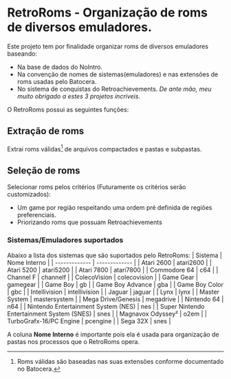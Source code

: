 # RetroRoms - Organização de roms de diversos emuladores.

Este projeto tem por finalidade organizar roms de diversos emuladores baseando:
- Na base de dados do NoIntro.
- Na convenção de nomes de sistemas(emuladores) e nas extensões de roms usadas pelo Batocera.
- No sistema de conquistas do Retroachievements.
*De ante mão, meu muito obrigado a estes 3 projetos incríveis.*

O RetroRoms possui as seguintes funções:

## Extração de roms
Extrai roms válidas[^1] de arquivos compactados e pastas e subpastas.


## Seleção de roms
Selecionar roms pelos critérios (Futuramente os critérios serão customizados):
   - Um game por região respeitando uma ordem pré definida de regiões preferenciais.
   - Priorizando roms que possuam Retroachievements

### Sistemas/Emuladores suportados

Abaixo a lista dos sistemas que são suportados pelo RetroRoms:
| Sistema       | Nome Interno |
| ------------- | ------------- |
| Atari 2600    | atari2600  |
| Atari 5200    | atari5200  |
| Atari 7800    | atari7800  |
| Commodore 64    | c64  |
| Channel F    | channelf  |
| ColecoVision    | colecovision  |
| Game Gear     | gamegear  |
| Game Boy    | gb  |
| Game Boy Advance    | gba  |
| Game Boy Color    | gbc  |
| Intellivision    | intellivision  |
| Jaguar    | jaguar  |
| Lynx    | lynx  |
| Master System    | mastersystem  |
| Mega Drive/Genesis    | megadrive  |
| Nintendo 64    | n64  |
| Nintendo Entertainment System (NES) | nes  |
| Super Nintendo Entertainment System (SNES)    | snes  |
| Magnavox Odyssey²    | o2em  |
| TurboGrafx-16/PC Engine    | pcengine  |
| Sega 32X    | snes  |

A coluna **Nome Interno** é importante pois ela é usada para organização de pastas nos processos que o RetroRoms opera.

[^1]: Roms válidas são baseadas nas suas extensões conforme documentado no Batocera.
